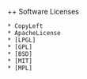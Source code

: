 ﻿++ Software Licenses

    * CopyLeft
    * ApacheLicense
    * [LPGL]
    * [GPL]
    * [BSD]
    * [MIT]
    * [MPL]